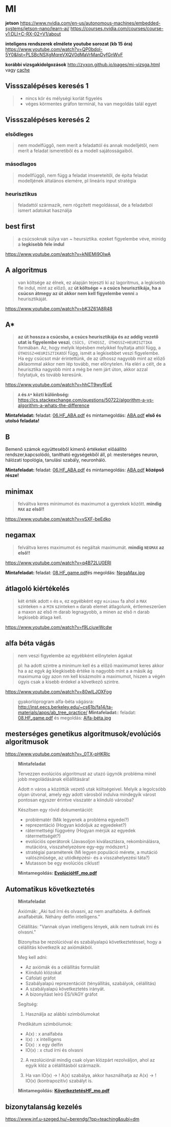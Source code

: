 # MI

**jetson**
https://www.nvidia.com/en-us/autonomous-machines/embedded-systems/jetson-nano/learn-ai/
https://courses.nvidia.com/courses/course-v1:DLI+C-RX-02+V1/about

**inteligens rendszerek elmélete youtube sorozat (kb 15 óra)** https://www.youtube.com/watch?v=QP0bdol-5Y0&list=PLSBcNSXgMqreVXQV0dMaVrManDyfGnWvF

**korábbi vizsgakidolgozások**
http://zyxon.github.io/pages/mi-vizsga.html vagy [cache](http://webcache.googleusercontent.com/search?q=cache:jrdH-2LKvL8J:zyxon.github.io/pages/mi-vizsga.html+&cd=1&hl=en&ct=clnk&gl=hu&client=ubuntu)

## Vissszalépéses keresés 1
> - nincs kör és mélységi korlát figyelés
> - véges körmentes gráfon terminál, ha van megoldás talál egyet

## Vissszalépéses keresés 2
### elsődleges
> nem modelfüggő, nem merít a feladattól és annak modelljétől, nem  merít a feladat ismeretiből és a modell sajátosságaiból.
### másodlagos
> modellfüggő, nem függ a feladat imsereteitől, de építa feladat modelljének általános elemére, pl lineáris input stratégia
### heurisztikus
> feladattól származik, nem rögzített megoldással, de a feladatból ismert adatokat használja

## best first
> a csúcsoknak súlya van ~ heursiztika. ezeket figyelembe véve, minidg a **legkisebb fele indul**

https://www.youtube.com/watch?v=kNIEMi9OIwA

## A algoritmus
> van költsége az élnek, ez alapján tejeszti ki az lagoritmus, a legkisebb fle indul, mint az előző, az **út költsége + a csúcs heurisztikája, ha a csúcsn átmegy az út akkor nem kell figyelembe venni** a heurisztikáját.

https://www.youtube.com/watch?v=bK3Z61A8R48

## A*
> **az út hossza a csúcsba, a csúcs heurisztikája és az addig vezető utat is figyelembe veszi**, `CSÚCS, ÚTHOSSZ, ÚTHOSSZ+HEURISZTIKA` formában. Az, hogy melyik lépésben melyikkel foyltatja attól függ, a `ÚTHOSSZ+HEURISZTIKA`tól függ, ismét a legkisebbet veszi figyelembe. Ha egy csúcsot már érintettünk, de az úthossz nagyobb mint az előző alklaommal akkor nem lép tovább, mer előnytelen. Ha eléri a célt, de a heurisztika nagyobb mint a még be nem járt úton, akkor azzal folytatjuk, és tovább keresünk.

https://www.youtube.com/watch?v=hhCT9wyfEqE

> **`A` és `A*` közti különbség:** https://cs.stackexchange.com/questions/50722/algorithm-a-vs-algorithm-a-whats-the-difference

**Mintafeladat:** feladat: [06.HF_ABA.pdf](https://github.com/gabboraron/MI-EA/blob/master/06.HF_ABA.pdf) és mintamegoldás: [ABA.pdf](https://github.com/gabboraron/MI-EA/blob/master/ABA.pdf) **első és utolsó feladata!**

## B
Bemenő számok együtteséből kimenő értékeket előáállító rendszer,kapcsolódó, tanítható egységekből áll, pl: mesterséges neuron, hálózati topológia, tanulási szabály, neuronháló.

**Mintafeladat:** feladat: [06.HF_ABA.pdf](https://github.com/gabboraron/MI-EA/blob/master/06.HF_ABA.pdf) és mintamegoldás: [ABA.pdf](https://github.com/gabboraron/MI-EA/blob/master/ABA.pdf) **középső része!**

## minimax
> felváltva keres minimumot és maximumot a gyerekek között. **mindig `MAX` az első!!**

https://www.youtube.com/watch?v=vSXF-beEdko

## negamax
> felváltva keres maximumot és negáltak maximumát. **mindig `NEGMAX` az első!!**

https://www.youtube.com/watch?v=q4B72LU0ERI

**Mintafeladat:** feladat: [08.HF_game.pdf](https://github.com/gabboraron/MI-EA/blob/master/08.HF_game.pdf)és megoldás: [NegaMax.jpg](https://github.com/gabboraron/MI-EA/blob/master/NegaMax.jpg)

## átlagoló kiértékelés
> két érték adott `n` és `m`, ez egyébként egy `minimax` fa ahol a `MAX` szinteken `n` a `MIN` szinteken `m` darab elemet átlagolunk, értlemeszerűen a maxon az első m darab legnagyobb, a minen az első n darab legkisebb átlaga kell.

https://www.youtube.com/watch?v=f9LcjuwWcdw

## alfa béta vágás
> nem veszi figyelembe az egyébként előnytelen ágakat
>
> pl: ha adott szintre a minimum kell és a előző maximumot keres akkor ha a az egyk ág klegkisebb értéke is nagyobb mint a a másik ág maximuma úgy azon nm kell kisázmolni a maximumot, hiszen a végén úgyis csak a kisebb érdekel a következő szintre.

https://www.youtube.com/watch?v=80wILJOXFog
> gyakorlóprogram alfa-béta vágásra: http://inst.eecs.berkeley.edu/~cs61b/fa14/ta-materials/apps/ab_tree_practice/
**Mintafeladat:**: feladat: [08.HF_game.pdf](https://github.com/gabboraron/MI-EA/blob/master/08.HF_game.pdf)  és megoldás: [Alfa-béta.jpg](https://github.com/gabboraron/MI-EA/blob/master/Alfa_b%C3%A9ta.jpg)

## mesterséges genetikus algoritmusok/evolúciós algoritmusok
https://www.youtube.com/watch?v=_0TX-pHKRIc

> **Mintafeladat**
>
> Tervezzen evolúciós algoritmust az utazó ügynök probléma minél jobb megoládásának előállítására!
>
> Adott n város a közöttük vezető utak költségeivel. Melyik a legolcsóbb olyan útvonal, amely egy adott városból indulva mindegyik várost  pontosan egyszer érintve visszatér a kiinduló városba?
>
> Készítsen egy rövid dokumentációt:
> 
> - problématér (Mik legyenek a probléma egyedei?)
> - reprezentáció (Hogyan kódoljuk az egyedeket?)
> - rátermettségi függvény (Hogyan mérjük az egyedek rátermettségét?)
> - evolúciós operátorok (Javasoljon kiválasztásra, rekombinálásra, mutációra, visszahelyezésre egy-egy módszert.)
> - stratégiai paraméterek (Mi legyen populáció mérete, a mutáció valószínűsége, az utódképzési- és a visszahelyezési táta?)
> - Mutasson be egy evolúciós ciklust!
>
> **Mintamegoldás: [EvolúcióHF_mo.pdf](https://github.com/gabboraron/MI-EA/blob/master/Evol%C3%BAci%C3%B3HF_mo.pdf)**

## Automatikus következtetés
> **Mintafeladat**
>
> Axiómák: „Aki tud írni és olvasni, az nem analfabéta.  A delfinek analfabéták. Néhány delfin intelligens." 
>
> Célállítás: "Vannak olyan intelligens lények, akik nem tudnak írni és olvasni."
>
> Bizonyítsa be rezolúcióval és szabályalapú következtetéssel, hogy a célállítás következik az axiómákból.
> 
> Meg kell adni:
>
> - Az axiómák és a célállítás formuláit
> - Kiinduló klózokat
> - Cáfolati gráfot
> - Szabályalapú reprezentációt (tényállítás, szabályok, célállítás)
> - A szabályalapú következtetés irányát.
> - A bizonyítást leíró ÉS/VAGY gráfot
>
> Segítség:
> 
> 1. Használja az alábbi szimbólumokat
> 
> Predikátum szimbólumok:
> 
> - A(x)     : x analfabéa
> - I(x)      : x intelligens
> - D(x)    : x egy delfin
> - IO(x) : x ctud írni és olvasni
> 
> 2. A rezolúciónál mindig csak olyan klózpárt rezolváljon, ahol az egyik klóz a célállításból származik.
>
> 3. Ha van IO(x) → ! A(x) szabálya, akkor használhatja az A(x) → ! IO(x) (kontrapozitív) szabályt is.
>
> **Mintamegoldás: [KövetkeztetésHF_mo.pdf](https://github.com/gabboraron/MI-EA/blob/master/K%C3%B6vetkeztet%C3%A9sHF_mo.pdf)**

## bizonytalanság kezelés
https://www.inf.u-szeged.hu/~berendg/?pp=teaching&subj=dm

